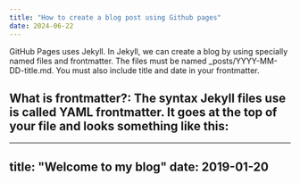 ```yaml
---
title: "How to create a blog post using Github pages"
date: 2024-06-22
---
```


GitHub Pages uses Jekyll. In Jekyll, we can create a blog by using specially named files and frontmatter. The files must be named _posts/YYYY-MM-DD-title.md. You must also include title and date in your frontmatter.

## What is frontmatter?: The syntax Jekyll files use is called YAML frontmatter. It goes at the top of your file and looks something like this:

---
title: "Welcome to my blog"
date: 2019-01-20
---
